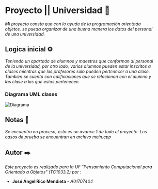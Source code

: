 # Proyecto ||  Universidad 🚀
_Mi proyecto consta que con la ayuda de la programación orientada objetos, se pueda organizar de una buena manera los datos del personal de una universidad._

## Logica inicial ⚙️ 
_Teniendo un apartado de alumnos y maestros que conforman al personal de la universidad, por otro lado, varios alumnos pueden estar inscritos a clases mientras que los profesores solo pueden pertenecer a una clase. Tambien se cuenta con calificaciones que se relacionan con el alumno y las clase a las que estos pertenecen._
### Diagrama UML clases
![Diagrama](https://user-images.githubusercontent.com/74069232/99750743-8a68e500-2aa6-11eb-9447-48f2b0478554.png)

## Notas 📌
_Se encuentra en proceso, esto es un avance 1 de todo el proyecto. Los casos de prueba se encuentran en archivo main.cpp_

## Autor ✒️
_Este proyecto es realizado para la UF "Pensamiento Computacional para Orientado a Objetos" (TC1033.2) por :_
* **José Ángel Rico Mendieta** - *A01707404*
